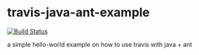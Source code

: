 travis-java-ant-example
=======================
[![Build Status](https://travis-ci.org/engeld/travis-java-ant-example.png?branch=master)](https://travis-ci.org/engeld/travis-java-ant-example)

a simple hello-world example on how to use travis with java + ant
